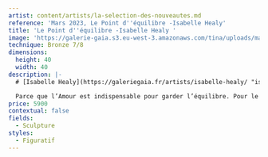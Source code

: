 ```yaml
---
artist: content/artists/la-selection-des-nouveautes.md
reference: 'Mars 2023, Le Point d''équilibre -Isabelle Healy'
title: 'Le Point d''équilibre -Isabelle Healy '
image: 'https://galerie-gaia.s3.eu-west-3.amazonaws.com/tina/uploads/mars-2023/IMG_2758 (1).jpg'
technique: Bronze 7/8
dimensions:
  height: 40
  width: 40
description: |-
  # [Isabelle Healy](https://galeriegaia.fr/artists/isabelle-healy/ "isabelle healy")

  Parce que l’Amour est indispensable pour garder l’équilibre. Pour le point du « i » du verbe Aimer. Pour la fragilité de la Vie à deux. Sceller un baiser pour l’éternité. Pour tenir debout malgré tout. Pour la beauté d’un geste. Pour la grâce d’un couple. Pour montrer que s’abandonner et lâcher prise peut être salvateur. Pour le déséquilibre que nous subissons parfois...
price: 5900
contextual: false
fields:
  - Sculpture
styles:
  - Figuratif
---
```


